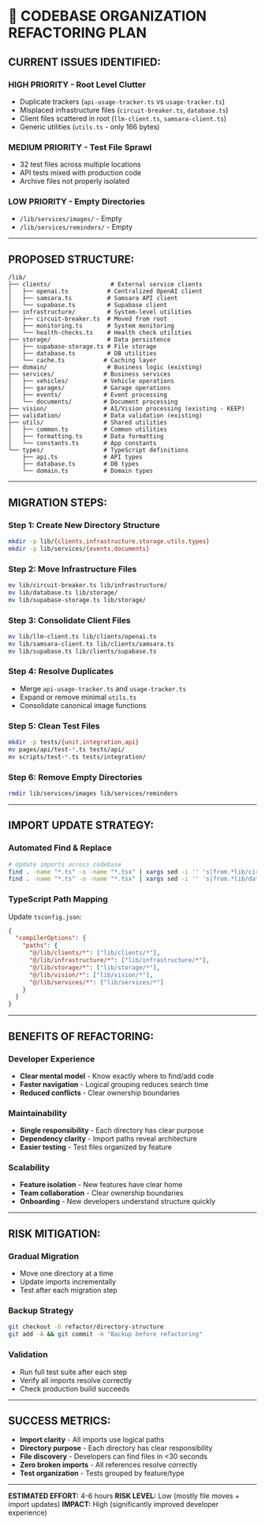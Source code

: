 # 🔧 CODEBASE ORGANIZATION REFACTORING PLAN

## **CURRENT ISSUES IDENTIFIED:**

### **HIGH PRIORITY - Root Level Clutter**
- Duplicate trackers (`api-usage-tracker.ts` vs `usage-tracker.ts`)
- Misplaced infrastructure files (`circuit-breaker.ts`, `database.ts`)
- Client files scattered in root (`llm-client.ts`, `samsara-client.ts`)
- Generic utilities (`utils.ts` - only 166 bytes)

### **MEDIUM PRIORITY - Test File Sprawl**
- 32 test files across multiple locations
- API tests mixed with production code
- Archive files not properly isolated

### **LOW PRIORITY - Empty Directories**
- `/lib/services/images/` - Empty
- `/lib/services/reminders/` - Empty

---

## **PROPOSED STRUCTURE:**

```
/lib/
├── clients/                 # External service clients
│   ├── openai.ts           # Centralized OpenAI client
│   ├── samsara.ts          # Samsara API client
│   └── supabase.ts         # Supabase client
├── infrastructure/         # System-level utilities
│   ├── circuit-breaker.ts  # Moved from root
│   ├── monitoring.ts       # System monitoring
│   └── health-checks.ts    # Health check utilities
├── storage/                # Data persistence
│   ├── supabase-storage.ts # File storage
│   ├── database.ts         # DB utilities
│   └── cache.ts           # Caching layer
├── domain/                 # Business logic (existing)
├── services/              # Business services
│   ├── vehicles/          # Vehicle operations
│   ├── garages/           # Garage operations
│   ├── events/            # Event processing
│   └── documents/         # Document processing
├── vision/                # AI/Vision processing (existing - KEEP)
├── validation/            # Data validation (existing)
├── utils/                 # Shared utilities
│   ├── common.ts          # Common utilities
│   ├── formatting.ts      # Data formatting
│   └── constants.ts       # App constants
└── types/                 # TypeScript definitions
    ├── api.ts             # API types
    ├── database.ts        # DB types
    └── domain.ts          # Domain types
```

---

## **MIGRATION STEPS:**

### **Step 1: Create New Directory Structure**
```bash
mkdir -p lib/{clients,infrastructure,storage,utils,types}
mkdir -p lib/services/{events,documents}
```

### **Step 2: Move Infrastructure Files**
```bash
mv lib/circuit-breaker.ts lib/infrastructure/
mv lib/database.ts lib/storage/
mv lib/supabase-storage.ts lib/storage/
```

### **Step 3: Consolidate Client Files**
```bash
mv lib/llm-client.ts lib/clients/openai.ts
mv lib/samsara-client.ts lib/clients/samsara.ts
mv lib/supabase.ts lib/clients/supabase.ts
```

### **Step 4: Resolve Duplicates**
- Merge `api-usage-tracker.ts` and `usage-tracker.ts`
- Expand or remove minimal `utils.ts`
- Consolidate canonical image functions

### **Step 5: Clean Test Files**
```bash
mkdir -p tests/{unit,integration,api}
mv pages/api/test-*.ts tests/api/
mv scripts/test-*.ts tests/integration/
```

### **Step 6: Remove Empty Directories**
```bash
rmdir lib/services/images lib/services/reminders
```

---

## **IMPORT UPDATE STRATEGY:**

### **Automated Find & Replace**
```bash
# Update imports across codebase
find . -name "*.ts" -o -name "*.tsx" | xargs sed -i '' 's|from.*lib/circuit-breaker|from lib/infrastructure/circuit-breaker|g'
find . -name "*.ts" -o -name "*.tsx" | xargs sed -i '' 's|from.*lib/database|from lib/storage/database|g'
```

### **TypeScript Path Mapping**
Update `tsconfig.json`:
```json
{
  "compilerOptions": {
    "paths": {
      "@/lib/clients/*": ["lib/clients/*"],
      "@/lib/infrastructure/*": ["lib/infrastructure/*"],
      "@/lib/storage/*": ["lib/storage/*"],
      "@/lib/vision/*": ["lib/vision/*"],
      "@/lib/services/*": ["lib/services/*"]
    }
  }
}
```

---

## **BENEFITS OF REFACTORING:**

### **Developer Experience**
- **Clear mental model** - Know exactly where to find/add code
- **Faster navigation** - Logical grouping reduces search time
- **Reduced conflicts** - Clear ownership boundaries

### **Maintainability**
- **Single responsibility** - Each directory has clear purpose
- **Dependency clarity** - Import paths reveal architecture
- **Easier testing** - Test files organized by feature

### **Scalability**
- **Feature isolation** - New features have clear home
- **Team collaboration** - Clear ownership boundaries
- **Onboarding** - New developers understand structure quickly

---

## **RISK MITIGATION:**

### **Gradual Migration**
- Move one directory at a time
- Update imports incrementally
- Test after each migration step

### **Backup Strategy**
```bash
git checkout -b refactor/directory-structure
git add -A && git commit -m "Backup before refactoring"
```

### **Validation**
- Run full test suite after each step
- Verify all imports resolve correctly
- Check production build succeeds

---

## **SUCCESS METRICS:**

- **Import clarity** - All imports use logical paths
- **Directory purpose** - Each directory has clear responsibility
- **File discovery** - Developers can find files in <30 seconds
- **Zero broken imports** - All references resolve correctly
- **Test organization** - Tests grouped by feature/type

---

**ESTIMATED EFFORT:** 4-6 hours
**RISK LEVEL:** Low (mostly file moves + import updates)
**IMPACT:** High (significantly improved developer experience)
